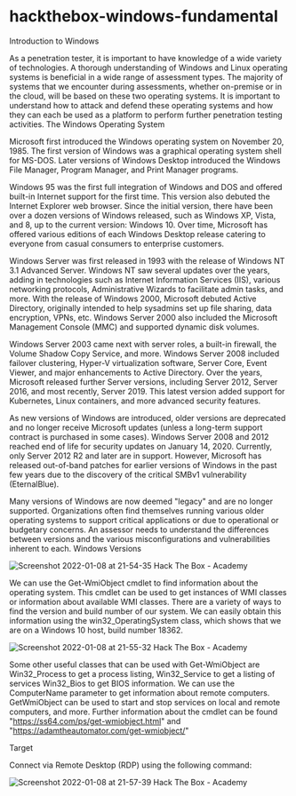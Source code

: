 # hackthebox-windows-fundamental
Introduction to Windows

As a penetration tester, it is important to have knowledge of a wide variety of technologies. A thorough understanding of Windows and Linux operating systems is beneficial in a wide range of assessment types. The majority of systems that we encounter during assessments, whether on-premise or in the cloud, will be based on these two operating systems. It is important to understand how to attack and defend these operating systems and how they can each be used as a platform to perform further penetration testing activities.
The Windows Operating System

Microsoft first introduced the Windows operating system on November 20, 1985. The first version of Windows was a graphical operating system shell for MS-DOS. Later versions of Windows Desktop introduced the Windows File Manager, Program Manager, and Print Manager programs.

Windows 95 was the first full integration of Windows and DOS and offered built-in Internet support for the first time. This version also debuted the Internet Explorer web browser. Since the initial version, there have been over a dozen versions of Windows released, such as Windows XP, Vista, and 8, up to the current version: Windows 10. Over time, Microsoft has offered various editions of each Windows Desktop release catering to everyone from casual consumers to enterprise customers.

Windows Server was first released in 1993 with the release of Windows NT 3.1 Advanced Server. Windows NT saw several updates over the years, adding in technologies such as Internet Information Services (IIS), various networking protocols, Administrative Wizards to facilitate admin tasks, and more. With the release of Windows 2000, Microsoft debuted Active Directory, originally intended to help sysadmins set up file sharing, data encryption, VPNs, etc. Windows Server 2000 also included the Microsoft Management Console (MMC) and supported dynamic disk volumes.

Windows Server 2003 came next with server roles, a built-in firewall, the Volume Shadow Copy Service, and more. Windows Server 2008 included failover clustering, Hyper-V virtualization software, Server Core, Event Viewer, and major enhancements to Active Directory. Over the years, Microsoft released further Server versions, including Server 2012, Server 2016, and most recently, Server 2019. This latest version added support for Kubernetes, Linux containers, and more advanced security features.

As new versions of Windows are introduced, older versions are deprecated and no longer receive Microsoft updates (unless a long-term support contract is purchased in some cases). Windows Server 2008 and 2012 reached end of life for security updates on January 14, 2020. Currently, only Server 2012 R2 and later are in support. However, Microsoft has released out-of-band patches for earlier versions of Windows in the past few years due to the discovery of the critical SMBv1 vulnerability (EternalBlue).

Many versions of Windows are now deemed "legacy" and are no longer supported. Organizations often find themselves running various older operating systems to support critical applications or due to operational or budgetary concerns. An assessor needs to understand the differences between versions and the various misconfigurations and vulnerabilities inherent to each.
Windows Versions

![Screenshot 2022-01-08 at 21-54-35 Hack The Box - Academy](https://user-images.githubusercontent.com/21301377/148646857-cc4e247b-ce77-417f-8acb-eb8e5589e87a.png)

We can use the Get-WmiObject cmdlet to find information about the operating system. This cmdlet can be used to get instances of WMI classes or information about available WMI classes. There are a variety of ways to find the version and build number of our system. We can easily obtain this information using the win32_OperatingSystem class, which shows that we are on a Windows 10 host, build number 18362.

![Screenshot 2022-01-08 at 21-55-32 Hack The Box - Academy](https://user-images.githubusercontent.com/21301377/148646885-5e32a45a-6e8c-45af-acf4-ddd6490e9244.png)

Some other useful classes that can be used with Get-WmiObject are Win32_Process to get a process listing, Win32_Service to get a listing of services Win32_Bios to get BIOS information. We can use the ComputerName parameter to get information about remote computers. GetWmiObject can be used to start and stop services on local and remote computers, and more. Further information about the cmdlet can be found "https://ss64.com/ps/get-wmiobject.html" and "https://adamtheautomator.com/get-wmiobject/"

Target

Connect via Remote Desktop (RDP) using the following command:

![Screenshot 2022-01-08 at 21-57-39 Hack The Box - Academy](https://user-images.githubusercontent.com/21301377/148646938-9433610f-363d-4aee-8978-d8567203919f.png)
